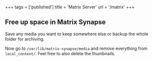 +++
tags = ['published']
title = 'Matrix Server'
url = '/matrix'
+++

## Free up space in Matrix Synapse

Save any media you want to keep somewhere else or backup the whole folder for archiving.

Now go to `/var/lib/matrix-synapse/media` and remove everything from `local_content/`. Feel free to also delete the thumbnails.
